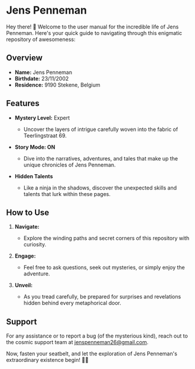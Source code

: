 # Jens Penneman

Hey there! 👋 Welcome to the user manual for the incredible life of Jens Penneman. Here's your quick guide to navigating through this enigmatic repository of awesomeness:

## Overview

- **Name:** Jens Penneman
- **Birthdate:** 23/11/2002
- **Residence:** 9190 Stekene, Belgium

## Features

- **Mystery Level:** Expert
    - Uncover the layers of intrigue carefully woven into the fabric of Teerlingstraat 69.

- **Story Mode: ON**
    - Dive into the narratives, adventures, and tales that make up the unique chronicles of Jens Penneman.

- **Hidden Talents**
    - Like a ninja in the shadows, discover the unexpected skills and talents that lurk within these pages.

## How to Use

1. **Navigate:**
    - Explore the winding paths and secret corners of this repository with curiosity.

2. **Engage:**
    - Feel free to ask questions, seek out mysteries, or simply enjoy the adventure.

3. **Unveil:**
    - As you tread carefully, be prepared for surprises and revelations hidden behind every metaphorical door.

## Support

For any assistance or to report a bug (of the mysterious kind), reach out to the cosmic support team at [jenspenneman26@gmail.com](mailto:jenspenneman26@gmail.com).

Now, fasten your seatbelt, and let the exploration of Jens Penneman's extraordinary existence begin! 🚀✨
